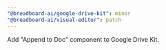 ```yaml
---
"@breadboard-ai/google-drive-kit": minor
"@breadboard-ai/visual-editor": patch
---
```


Add "Append to Doc" component to Google Drive Kit.
